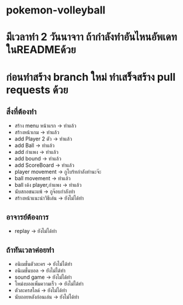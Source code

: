 # pokemon-volleyball
# มีเวลาทำ 2 วันนาจาา ถ้ากำลังทำอันไหนอัพเดทในREADMEด้วย
# ก่อนทำสร้าง branch ใหม่ ทำเสร็จสร้าง pull requests ด้วย
## สิ่งที่ต้องทำ
* สร้าง menu หน้าแรก -> ทำแล้ว
* สร้างหน้าเกม -> ทำแล้ว
* add Player 2 ตัว -> ทำแล้ว
* add Ball -> ทำแล้ว
* add กำแพง -> ทำแล้ว
* add bound -> ทำแล้ว
* add ScoreBoard -> ทำแล้ว
* player movement -> กูไบร้ทกำลังทำนะจ๊ะ
* ball movement -> ทำแล้ว
* ball เด้ง player,กำแพง -> ทำแล้ว
* นับสกอชนะแพ้ -> กูจ๊อบกำลังทำ
* สร้างหน้าแนะนำวิธีเล่น -> ยังไม่ได้ทำ
## อาจารย์ต้องการ
* replay -> ยังไม่ได้ทำ
## ถ้าทันเวลาค่อยทำ
* อนิเมชั่นตัวละคร -> ยังไม่ได้ทำ
* อนิเมชั่นบอล -> ยังไม่ได้ทำ
* sound game -> ยังไม่ได้ทำ
* โหม่งบอลเพิ่มความเร็ว -> ยังไม่ได้ทำ
* ตัวละครสไลด์ -> ยังไม่ได้ทำ
* นับถอยหลังก่อนเล่น -> ยังไม่ได้ทำ
